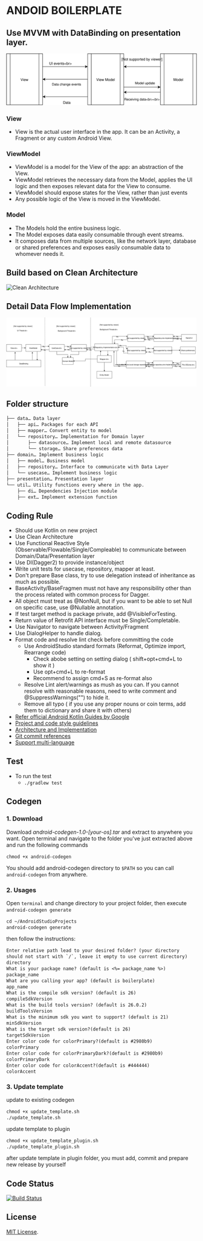 # ANDOID BOILERPLATE
## Use MVVM with DataBinding on presentation layer.
![MVVM](https://github.com/Innovatube/android-boilerplate/blob/kotlin-mvvm-clean/images/mvvm_architecture.svg)
### View
* View is the actual user interface in the app. It can be an Activity, a Fragment or any custom Android View. 
### ViewModel
* ViewModel is a model for the View of the app: an abstraction of the View. 
* ViewModel retrieves the necessary data from the Model, applies the UI logic and then exposes relevant data for the View to consume. 
* ViewModel should expose states for the View, rather than just events
* Any possible logic of the View is moved in the ViewModel.
### Model
* The Models hold the entire business logic.
* The Model exposes data easily consumable through event streams. 
* It composes data from multiple sources, like the network layer, database or shared preferences and exposes easily consumable data to whomever needs it. 
## Build based on Clean Architecture
![Clean Architecture](https://8thlight.com/blog/assets/posts/2012-08-13-the-clean-architecture/CleanArchitecture-8d1fe066e8f7fa9c7d8e84c1a6b0e2b74b2c670ff8052828f4a7e73fcbbc698c.jpg)
## Detail Data Flow Implementation
![Data Flow](https://github.com/Innovatube/android-boilerplate/blob/kotlin-mvvm-clean/images/clean_architecture_flow.svg)

## Folder structure
```
├── data… Data layer
│   ├── api… Packages for each API 
│   ├── mapper… Convert entity to model
│   └── repository… Implementation for Domain layer
│       ├── datasource… Implement local and remote datasource
│       └── storage… Share preferences data
├── domain… Implement business logic
│   ├── model… Business model
│   ├── repository… Interface to communicate with Data Layer
│   └── usecase… Implement business logic
├── presentation… Presentation layer
└── util… Utility functions every where in the app.
    ├── di… Dependencies Injection module
    ├── ext… Implement extension function 

```

## Coding Rule
* Should use Kotlin on new project
* Use Clean Architecture
* Use Functional Reactive Style (Observable/Flowable/Single/Compleable) to communicate between Domain/Data/Presentation layer 
* Use DI(Dagger2) to provide instance/object
* Write unit tests for usecase, repository, mapper at least.
* Don't prepare Base class, try to use delegation instead of inheritance as much as possible.	
* BaseActivity/BaseFragmen must not have any responsibility other than the process related with common process for Dagger.
* All object must treat as @NonNull, but if you want to be able to set Null on specific case, use @Nullable annotation.
* If test target method is package private, add @VisibleForTesting.
* Return value of Retrofit API interface must be Single/Completable.
* Use Navigator to navigate between Activity/Fragment
* Use DialogHelper to handle dialog.
* Format code and resolve lint check before committing the code
    * Use AndroidStudio standard formats (Reformat, Optimize import, Rearrange code)
      * Check abobe setting on setting dialog ( shift+opt+cmd+L to show it )
      * Use opt+cmd+L to re-format
      * Recommend to assign cmd+S as  re-format also
    * Resolve Lint alert/warnings as mush as you can. If you cannot resolve with reasonable reasons, need to write comment and @SuppressWarnings("") to hide it.
    * Remove all typo ( if you use any proper nouns or coin terms, add them to dictionary and share it with others)
* [Refer official Android Kotlin Guides by Google](https://android.github.io/kotlin-guides/style.html)
* [Project and code style guidelines](project_and_code_guidelines.md)
* [Architecture and Implementation](android_architecture.md)
* [Git commit references](git_template.md)
* [Support multi-language](https://medium.com/google-developer-experts/android-strings-xml-things-to-remember-c155025bb8bb#.t01sm5mi8)

## Test 
- To run the test
    - `./gradlew test`

## Codegen 
### 1. Download
Download *android-codegen-1.0-[your-os].tar* and extract to anywhere you want.
Open terminal and navigate to the folder you've just extracted above and run the following commands
```
chmod +x android-codegen
```
You should add android-codegen directory to `$PATH` so you can call `android-codegen` from anywhere.

### 2. Usages
Open `terminal` and change directory to your project folder, then execute `android-codegen generate`
```
cd ~/AndroidStudioProjects
android-codegen generate
```
then follow the instructions:
```
Enter relative path lead to your desired folder? (your directory should not start with `/`, leave it empty to use current directory)
directory 
What is your package name? (default is <%= package_name %>)
package_name 
What are you calling your app? (default is boilerplate)
app_name 
What is the compile sdk version? (default is 26)
compileSdkVersion 
What is the build tools version? (default is 26.0.2)
buildToolsVersion 
What is the minimum sdk you want to support? (default is 21)
minSdkVersion 
What is the target sdk version?(default is 26)
targetSdkVersion 
Enter color code for colorPrimary?(default is #2980b9)
colorPrimary 
Enter color code for colorPrimaryDark?(default is #2980b9)
colorPrimaryDark 
Enter color code for colorAccent?(default is #444444)
colorAccent 
```

### 3. Update template
update to existing codegen
```
chmod +x update_template.sh
./update_template.sh
```
update template to plugin
```
chmod +x update_template_plugin.sh
./update_template_plugin.sh
```

after update template in plugin folder, you must add, commit and prepare new release by yourself
## Code Status
[![Build Status](https://circleci.com/gh/Innovatube/android-boilerplate.svg?style=svg)](https://circleci.com/gh/Innovatube/android-boilerplate)

## License
[MIT License](https://opensource.org/licenses/MIT).